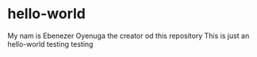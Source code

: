 # hello-world
My nam is Ebenezer Oyenuga the creator od this repository
This is just an hello-world testing testing
